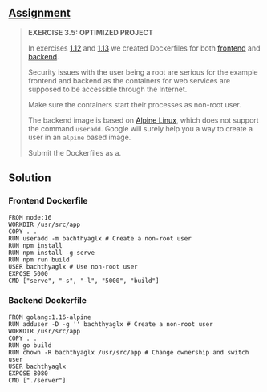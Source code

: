 ## [Assignment](https://courses.mooc.fi/org/uh-cs/courses/devops-with-docker/chapter-4/using-a-non-root-user#c6dbbffe-6a04-41ea-bc80-48076cf7836f)

> **EXERCISE 3.5: OPTIMIZED PROJECT**
> 
> In exercises [1.12](https://courses.mooc.fi/org/uh-cs/courses/devops-with-docker/chapter-2/utilizing-tools-from-the-registry#0679c676-3257-4c41-86e1-aa0db93b6977) and [1.13](https://courses.mooc.fi/org/uh-cs/courses/devops-with-docker/chapter-2/utilizing-tools-from-the-registry#d4c1e0bc-4796-4f0b-9eaa-c58084afb94f) we created Dockerfiles for both [frontend](https://github.com/docker-hy/material-applications/tree/main/example-frontend) and [backend](https://github.com/docker-hy/material-applications/tree/main/example-backend).
> 
> Security issues with the user being a root are serious for the example frontend and backend as the containers for web services are supposed to be accessible through the Internet.
> 
> Make sure the containers start their processes as non-root user.
> 
> The backend image is based on [Alpine Linux](https://www.alpinelinux.org/), which does not support the command `useradd`. Google will surely help you a way to create a user in an `alpine` based image.
> 
> Submit the Dockerfiles as a.

## Solution

### Frontend Dockerfile

    FROM node:16
    WORKDIR /usr/src/app
    COPY . .
    RUN useradd -m bachthyaglx # Create a non-root user
    RUN npm install
    RUN npm install -g serve
    RUN npm run build
    USER bachthyaglx # Use non-root user
    EXPOSE 5000
    CMD ["serve", "-s", "-l", "5000", "build"]

### Backend Dockerfile

    FROM golang:1.16-alpine
    RUN adduser -D -g '' bachthyaglx # Create a non-root user
    WORKDIR /usr/src/app
    COPY . .
    RUN go build
    RUN chown -R bachthyaglx /usr/src/app # Change ownership and switch user
    USER bachthyaglx
    EXPOSE 8080
    CMD ["./server"]
